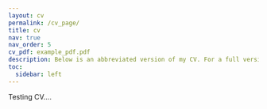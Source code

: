 ```yaml
---
layout: cv
permalink: /cv_page/
title: cv
nav: true
nav_order: 5
cv_pdf: example_pdf.pdf
description: Below is an abbreviated version of my CV. For a full version, please see my [LinkedIn](https://www.linkedin.com/in/enda-flynn-80a465174/) or the PDF of my CV at the top right of the page (to be added).
toc:
  sidebar: left
---
```


Testing CV....
